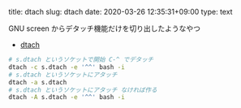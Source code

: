title: dtach
slug: dtach
date: 2020-03-26 12:35:31+09:00
type: text

GNU screen からデタッチ機能だけを切り出したようなやつ

- [dtach](https://wiki.archlinux.org/index.php/Dtach)


```sh
# s.dtach というソケットで開始 C-^ でデタッチ
dtach -c s.dtach -e '^^' bash -i
# s.dtach というソケットにアタッチ
dtach -a s.dtach
# s.dtach というソケットにアタッチ なければ作る
dtach -A s.dtach -e '^^' bash -i
```
